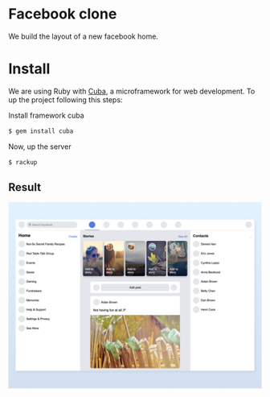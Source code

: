 # Facebook clone

We build the layout of a new facebook home.

# Install

We are using Ruby with [Cuba](https://github.com/soveran/cuba), a microframework for web development. To up the project following this steps:

Install framework cuba

```bash
$ gem install cuba
```

Now, up the server

```bash
$ rackup
```

## Result

![](design.jpg)

